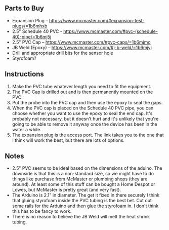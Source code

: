 ## Parts to Buy
* Expansion Plug – https://www.mcmaster.com/#expansion-test-plugs/=1b6mhxb
* 2.5" Schedule 40 PVC - https://www.mcmaster.com/#pvc-(schedule-40)-pipe/=1b6mj5j
* 2.5" PVC Cap – https://www.mcmaster.com/#pvc-caps/=1b6mjmo
* JB Weld (Epoxy) – https://www.mcmaster.com/#j-b-weld/=1b6mjyj
* Drill and appropriate drill bits for the sensor hole
* Styrofoam?

## Instructions
1) Make the PVC tube whatever length you need to fit the equipment.
2) The PVC Cap is drilled out and is then permanently mounted on the PVC.
3) Put the probe into the PVC cap and then use the epoxy to seal the gaps.
4) When the PVC cap is placed on the Schedule 40 PVC pipe, you can choose whether you want to use the epoxy to seal the end cap. It's probably not necessary, but it doesn't hurt and it's unlikely that you're going to be able to remove it anyway once the device has been in the water a while.
5) The expansion plug is the access port. The link takes you to the one that I think will work the best, but there are lots of options.

## Notes
* 2.5" PVC seems to be ideal based on the dimensions of the aduino. The downside is that this is a non-standard size, so we might have to do things like purchase from McMaster or plumbing shops (they are around). At least some of this stuff can be bought a Home Despot or Lowes, but McMaster is pretty great (and very fast).
* The Arduino is 2.1" in diameter. The get it fixed in there securely I think that gluing styrofoam inside the PVC tubing is the best bet. Cut out some rails for the Arduino and then glue the styrofoam in. I don't think this has to be fancy to work.
* There is no reason to believe the JB Weld will melt the heat shrink tubing.
